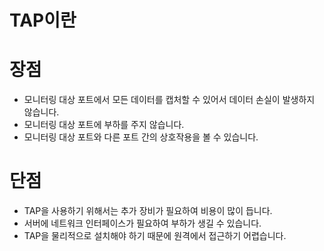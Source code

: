# TAP이란


# 장점

* 모니터링 대상 포트에서 모든 데이터를 캡처할 수 있어서 데이터 손실이 발생하지 않습니다.
* 모니터링 대상 포트에 부하를 주지 않습니다.
* 모니터링 대상 포트와 다른 포트 간의 상호작용을 볼 수 있습니다.

# 단점

* TAP을 사용하기 위해서는 추가 장비가 필요하여 비용이 많이 듭니다.
* 서버에 네트워크 인터페이스가 필요하여 부하가 생길 수 있습니다.
* TAP을 물리적으로 설치해야 하기 때문에 원격에서 접근하기 어렵습니다.